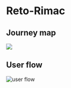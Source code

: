 # Reto-Rimac

## Journey map
![](https://fotos.subefotos.com/b7073006ef79dcc4a65b05a70e538ebbo.jpg)

## User flow
![user flow](https://fotos.subefotos.com/b7073006ef79dcc4a65b05a70e538ebbo.jpg)
